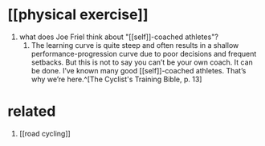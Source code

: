 # [[physical exercise]]
1. what does Joe Friel think about "[[self]]-coached athletes"?
	1. The learning curve is quite steep and often results in a shallow performance-progression curve due to poor decisions and frequent setbacks. But this is not to say you can’t be your own coach. It can be done. I’ve known many good [[self]]-coached athletes. That’s why we’re here.^[The Cyclist's Training Bible, p. 13]

# related
1. [[road cycling]]